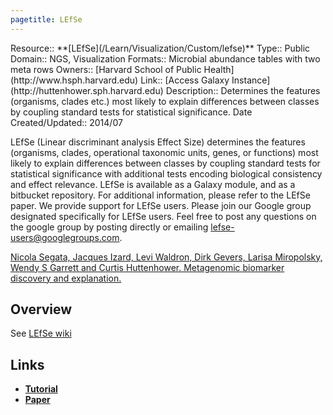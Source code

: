```yaml
---
pagetitle: LEfSe
---
```





<div class='deploymentbox'>
 Resource:: **[LEfSe](/Learn/Visualization/Custom/lefse)**
 Type:: Public
 Domain:: NGS, Visualization
 Formats:: Microbial abundance tables with two meta rows
 Owners:: [Harvard School of Public Health](http://www.hsph.harvard.edu)
 Link:: [Access Galaxy Instance](http://huttenhower.sph.harvard.edu)
 Description:: Determines the features (organisms, clades etc.) most likely to explain differences between classes by coupling standard tests for statistical significance.
 Date Created/Updated:: 2014/07 
</div>

LEfSe (Linear discriminant analysis Effect Size) determines the features (organisms, clades, operational taxonomic units, genes, or functions) most likely to explain differences between classes by coupling standard tests for statistical significance with additional tests encoding biological consistency and effect relevance.
LEfSe is available as a Galaxy module, and as a bitbucket repository. For additional information, please refer to the LEfSe paper.
We provide support for LEfSe users. Please join our Google group designated specifically for LEfSe users. Feel free to post any questions on the google group by posting directly or emailing lefse-users@googlegroups.com.

[Nicola Segata, Jacques Izard, Levi Waldron, Dirk Gevers, Larisa Miropolsky, Wendy S Garrett and Curtis Huttenhower. Metagenomic biomarker discovery and explanation.](http://www.ncbi.nlm.nih.gov/pubmed/21702898)

## Overview

See [LEfSe wiki](https://bitbucket.org/biobakery/biobakery/wiki/lefse)

## Links

* **[Tutorial](https://bitbucket.org/biobakery/biobakery/wiki/lefse)**
* **[Paper](http://www.ncbi.nlm.nih.gov/pmc/articles/PMC3218848/)**
